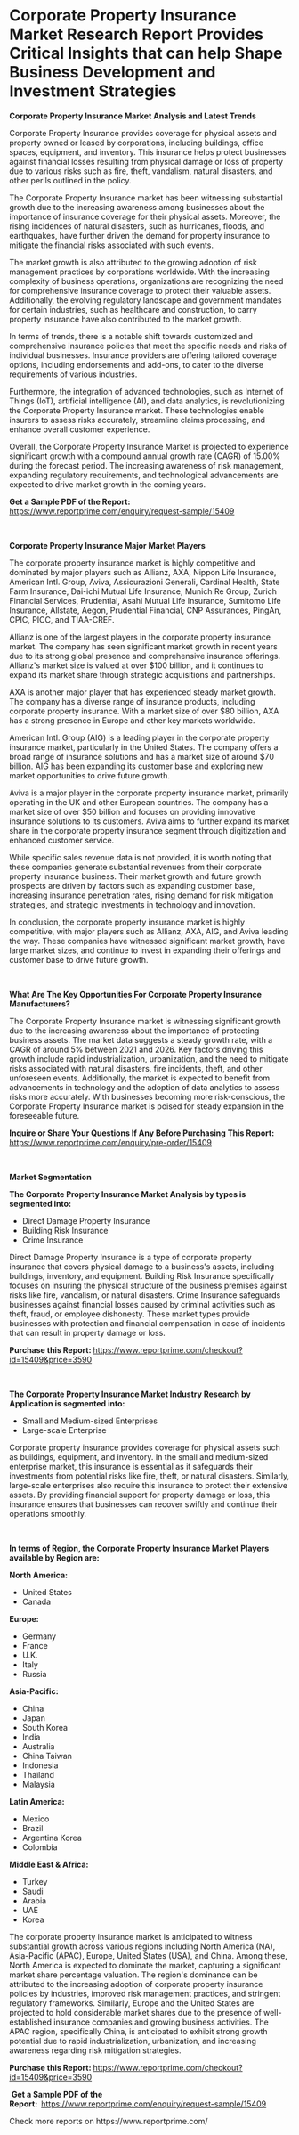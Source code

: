 <p><h1>Corporate Property Insurance Market Research Report Provides Critical Insights that can help Shape Business Development and Investment Strategies</h1></p><p><strong>Corporate Property Insurance Market Analysis and Latest Trends</strong></p>
<p><p>Corporate Property Insurance provides coverage for physical assets and property owned or leased by corporations, including buildings, office spaces, equipment, and inventory. This insurance helps protect businesses against financial losses resulting from physical damage or loss of property due to various risks such as fire, theft, vandalism, natural disasters, and other perils outlined in the policy.</p><p>The Corporate Property Insurance market has been witnessing substantial growth due to the increasing awareness among businesses about the importance of insurance coverage for their physical assets. Moreover, the rising incidences of natural disasters, such as hurricanes, floods, and earthquakes, have further driven the demand for property insurance to mitigate the financial risks associated with such events.</p><p>The market growth is also attributed to the growing adoption of risk management practices by corporations worldwide. With the increasing complexity of business operations, organizations are recognizing the need for comprehensive insurance coverage to protect their valuable assets. Additionally, the evolving regulatory landscape and government mandates for certain industries, such as healthcare and construction, to carry property insurance have also contributed to the market growth.</p><p>In terms of trends, there is a notable shift towards customized and comprehensive insurance policies that meet the specific needs and risks of individual businesses. Insurance providers are offering tailored coverage options, including endorsements and add-ons, to cater to the diverse requirements of various industries.</p><p>Furthermore, the integration of advanced technologies, such as Internet of Things (IoT), artificial intelligence (AI), and data analytics, is revolutionizing the Corporate Property Insurance market. These technologies enable insurers to assess risks accurately, streamline claims processing, and enhance overall customer experience.</p><p>Overall, the Corporate Property Insurance Market is projected to experience significant growth with a compound annual growth rate (CAGR) of 15.00% during the forecast period. The increasing awareness of risk management, expanding regulatory requirements, and technological advancements are expected to drive market growth in the coming years.</p></p>
<p><strong>Get a Sample PDF of the Report:&nbsp;</strong> <a href="https://www.reportprime.com/enquiry/request-sample/15409">https://www.reportprime.com/enquiry/request-sample/15409</a></p>
<p>&nbsp;</p>
<p><strong>Corporate Property Insurance Major Market Players</strong></p>
<p><p>The corporate property insurance market is highly competitive and dominated by major players such as Allianz, AXA, Nippon Life Insurance, American Intl. Group, Aviva, Assicurazioni Generali, Cardinal Health, State Farm Insurance, Dai-ichi Mutual Life Insurance, Munich Re Group, Zurich Financial Services, Prudential, Asahi Mutual Life Insurance, Sumitomo Life Insurance, Allstate, Aegon, Prudential Financial, CNP Assurances, PingAn, CPIC, PICC, and TIAA-CREF.</p><p>Allianz is one of the largest players in the corporate property insurance market. The company has seen significant market growth in recent years due to its strong global presence and comprehensive insurance offerings. Allianz's market size is valued at over $100 billion, and it continues to expand its market share through strategic acquisitions and partnerships.</p><p>AXA is another major player that has experienced steady market growth. The company has a diverse range of insurance products, including corporate property insurance. With a market size of over $80 billion, AXA has a strong presence in Europe and other key markets worldwide.</p><p>American Intl. Group (AIG) is a leading player in the corporate property insurance market, particularly in the United States. The company offers a broad range of insurance solutions and has a market size of around $70 billion. AIG has been expanding its customer base and exploring new market opportunities to drive future growth.</p><p>Aviva is a major player in the corporate property insurance market, primarily operating in the UK and other European countries. The company has a market size of over $50 billion and focuses on providing innovative insurance solutions to its customers. Aviva aims to further expand its market share in the corporate property insurance segment through digitization and enhanced customer service.</p><p>While specific sales revenue data is not provided, it is worth noting that these companies generate substantial revenues from their corporate property insurance business. Their market growth and future growth prospects are driven by factors such as expanding customer base, increasing insurance penetration rates, rising demand for risk mitigation strategies, and strategic investments in technology and innovation.</p><p>In conclusion, the corporate property insurance market is highly competitive, with major players such as Allianz, AXA, AIG, and Aviva leading the way. These companies have witnessed significant market growth, have large market sizes, and continue to invest in expanding their offerings and customer base to drive future growth.</p></p>
<p>&nbsp;</p>
<p><strong>What Are The Key Opportunities For Corporate Property Insurance Manufacturers?</strong></p>
<p><p>The Corporate Property Insurance market is witnessing significant growth due to the increasing awareness about the importance of protecting business assets. The market data suggests a steady growth rate, with a CAGR of around 5% between 2021 and 2026. Key factors driving this growth include rapid industrialization, urbanization, and the need to mitigate risks associated with natural disasters, fire incidents, theft, and other unforeseen events. Additionally, the market is expected to benefit from advancements in technology and the adoption of data analytics to assess risks more accurately. With businesses becoming more risk-conscious, the Corporate Property Insurance market is poised for steady expansion in the foreseeable future.</p></p>
<p><strong>Inquire or Share Your Questions If Any Before Purchasing This Report:</strong> <a href="https://www.reportprime.com/enquiry/pre-order/15409">https://www.reportprime.com/enquiry/pre-order/15409</a></p>
<p>&nbsp;</p>
<p><strong>Market Segmentation</strong></p>
<p><strong>The Corporate Property Insurance Market Analysis by types is segmented into:</strong></p>
<p><ul><li>Direct Damage Property Insurance</li><li>Building Risk Insurance</li><li>Crime Insurance</li></ul></p>
<p><p>Direct Damage Property Insurance is a type of corporate property insurance that covers physical damage to a business's assets, including buildings, inventory, and equipment. Building Risk Insurance specifically focuses on insuring the physical structure of the business premises against risks like fire, vandalism, or natural disasters. Crime Insurance safeguards businesses against financial losses caused by criminal activities such as theft, fraud, or employee dishonesty. These market types provide businesses with protection and financial compensation in case of incidents that can result in property damage or loss.</p></p>
<p><strong>Purchase this Report:&nbsp;</strong><a href="https://www.reportprime.com/checkout?id=15409&price=3590">https://www.reportprime.com/checkout?id=15409&price=3590</a></p>
<p>&nbsp;</p>
<p><strong>The Corporate Property Insurance Market Industry Research by Application is segmented into:</strong></p>
<p><ul><li>Small and Medium-sized Enterprises</li><li>Large-scale Enterprise</li></ul></p>
<p><p>Corporate property insurance provides coverage for physical assets such as buildings, equipment, and inventory. In the small and medium-sized enterprise market, this insurance is essential as it safeguards their investments from potential risks like fire, theft, or natural disasters. Similarly, large-scale enterprises also require this insurance to protect their extensive assets. By providing financial support for property damage or loss, this insurance ensures that businesses can recover swiftly and continue their operations smoothly.</p></p>
<p>&nbsp;</p>
<p><strong>In terms of Region, the Corporate Property Insurance Market Players available by Region are:</strong></p>
<p>
    <p> <strong> North America: </strong>
        <ul>
            <li>United States</li>
            <li>Canada</li>
        </ul>
        </p> 
    <p> <strong> Europe: </strong>
        <ul>
            <li>Germany</li>
            <li>France</li>
            <li>U.K.</li>
            <li>Italy</li>
            <li>Russia</li>
        </ul>
        </p> 
    <p> <strong> Asia-Pacific: </strong>
        <ul>
            <li>China</li>
            <li>Japan</li>
            <li>South Korea</li>
            <li>India</li>
            <li>Australia</li>
            <li>China Taiwan</li>
            <li>Indonesia</li>
            <li>Thailand</li>
            <li>Malaysia</li>
        </ul>
        </p> 
    <p> <strong> Latin America: </strong>
        <ul>
            <li>Mexico</li>
            <li>Brazil</li>
            <li>Argentina Korea</li>
            <li>Colombia</li>
        </ul>
        </p> 
    <p> <strong> Middle East & Africa: </strong>
        <ul>
            <li>Turkey</li>
            <li>Saudi</li>
            <li>Arabia</li>
            <li>UAE</li>
            <li>Korea</li>
        </ul>
    </p>
    </p>
<p><p>The corporate property insurance market is anticipated to witness substantial growth across various regions including North America (NA), Asia-Pacific (APAC), Europe, United States (USA), and China. Among these, North America is expected to dominate the market, capturing a significant market share percentage valuation. The region's dominance can be attributed to the increasing adoption of corporate property insurance policies by industries, improved risk management practices, and stringent regulatory frameworks. Similarly, Europe and the United States are projected to hold considerable market shares due to the presence of well-established insurance companies and growing business activities. The APAC region, specifically China, is anticipated to exhibit strong growth potential due to rapid industrialization, urbanization, and increasing awareness regarding risk mitigation strategies.</p></p>
<p><strong>Purchase this Report: </strong><a href="https://www.reportprime.com/checkout?id=15409&price=3590">https://www.reportprime.com/checkout?id=15409&price=3590</a></p>
<p>&nbsp;<strong>Get a Sample PDF of the Report:&nbsp;&nbsp;</strong><a href="https://www.reportprime.com/enquiry/request-sample/15409">https://www.reportprime.com/enquiry/request-sample/15409</a></p>
<p><strong></strong></p>
<p>Check more reports on https://www.reportprime.com/</p>